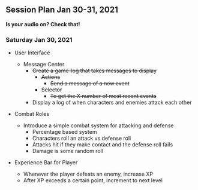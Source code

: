## Session Plan Jan 30-31, 2021
**Is your audio on? Check that!**

### Saturday Jan 30, 2021
- User Interface
  - Message Center
    - ~~Create a game-log that takes messages to display~~
      - ~~Actions~~
        - ~~Send a message of a new event~~
      - ~~Selector~~
        - ~~To get the X number of most recent events~~
    - Display a log of when characters and enemies attack each other

- Combat Roles
  - Introduce a simple combat system for attacking and defense
    - Percentage based system
    - Characters roll an attack vs defense roll
    - Attacks hit if they make contact and the defense roll fails
    - Damage is some random roll
  
- Experience Bar for Player
  - Whenever the player defeats an enemy, increase XP
  - After XP exceeds a certain point, increment to next level
